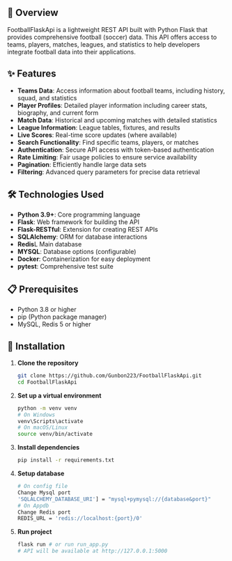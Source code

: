 ## 📑 Overview

FootballFlaskApi is a  lightweight REST API built with Python Flask that provides comprehensive football (soccer) data. This API offers access to teams, players, matches, leagues, and statistics to help developers integrate football data into their applications.

## ✨ Features

- **Teams Data**: Access information about football teams, including history, squad, and statistics
- **Player Profiles**: Detailed player information including career stats, biography, and current form
- **Match Data**: Historical and upcoming matches with detailed statistics
- **League Information**: League tables, fixtures, and results
- **Live Scores**: Real-time score updates (where available)
- **Search Functionality**: Find specific teams, players, or matches
- **Authentication**: Secure API access with token-based authentication
- **Rate Limiting**: Fair usage policies to ensure service availability
- **Pagination**: Efficiently handle large data sets
- **Filtering**: Advanced query parameters for precise data retrieval

## 🛠️ Technologies Used

- **Python 3.9+**: Core programming language
- **Flask**: Web framework for building the API
- **Flask-RESTful**: Extension for creating REST APIs
- **SQLAlchemy**: ORM for database interactions
- **Redis**L Main database
- **MYSQL**: Database options (configurable)
- **Docker**: Containerization for easy deployment
- **pytest**: Comprehensive test suite

## 📋 Prerequisites

- Python 3.8 or higher
- pip (Python package manager)
- MySQL, Redis 5 or higher

## 🚀 Installation

1. **Clone the repository**
   ```bash
   git clone https://github.com/Gunbon223/FootballFlaskApi.git
   cd FootballFlaskApi
   ```
2. **Set up a virtual environment**
     ```bash
    python -m venv venv
    # On Windows
    venv\Scripts\activate
    # On macOS/Linux
    source venv/bin/activate
     ```
2. **Install dependencies**
    ```bash
    pip install -r requirements.txt
    ```
2. **Setup database**
    ```bash
    # On config file
    Change Mysql port
    'SQLALCHEMY_DATABASE_URI'] = "mysql+pymysql://{database&port}"
    # On Appdb
    Change Redis port
    REDIS_URL = 'redis://localhost:{port}/0'
    ```
3. **Run project**
    ```bash
    flask run # or run run_app.py
    # API will be available at http://127.0.0.1:5000   
    ```

